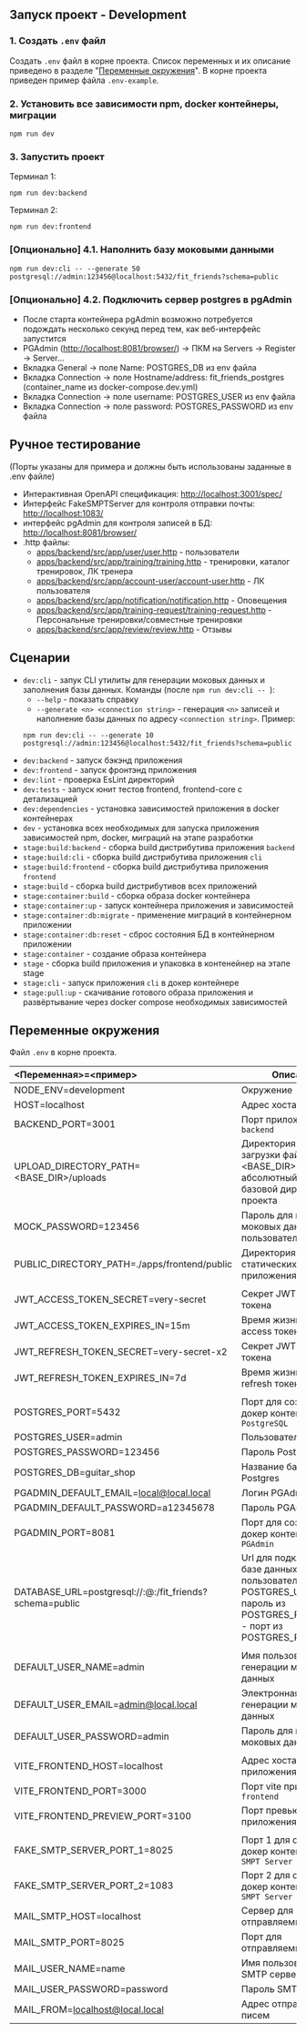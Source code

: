 ## Запуск проект - Development

### 1. Создать `.env` файл

Создать `.env` файл в корне проекта. Список переменных и их описание приведено в разделе "[Переменные окружения](#переменные-окружения)". В корне проекта приведен пример файла `.env-example`.

### 2. Установить все зависимости npm, docker контейнеры, миграции

```
npm run dev
```

### 3. Запустить проект

Терминал 1:

```
npm run dev:backend
```

Терминал 2:

```
npm run dev:frontend
```

### [Опционально] 4.1. Наполнить базу моковыми данными

```
npm run dev:cli -- --generate 50 postgresql://admin:123456@localhost:5432/fit_friends?schema=public
```

### [Опционально] 4.2. Подключить сервер postgres в pgAdmin

- После старта контейнера pgAdmin возможно потребуется подождать несколько секунд перед тем, как веб-интерфейс запустится
- PGAdmin ([http://localhost:8081/browser/](http://localhost:8081/browser/)) -> ПКМ на Servers -> Register -> Server...
- Вкладка General -> поле Name: POSTGRES_DB из env файла
- Вкладка Connection -> поле Hostname/address: fit_friends_postgres (container_name из docker-compose.dev.yml)
- Вкладка Connection -> поле username: POSTGRES_USER из env файла
- Вкладка Connection -> поле password: POSTGRES_PASSWORD из env файла

## Ручное тестирование

(Порты указаны для примера и должны быть использованы заданные в .env файле)

- Интерактивная OpenAPI спецификация: [http://localhost:3001/spec/](http://localhost:3001/spec/)
- Интерфейс FakeSMPTServer для контроля отправки почты: [http://localhost:1083/](http://localhost:1083/)
- интерфейс pgAdmin для контроля записей в БД: [http://localhost:8081/browser/](http://localhost:8081/browser/)
- .http файлы:
  - [apps/backend/src/app/user/user.http](apps/backend/src/app/user/user.http) - пользователи
  - [apps/backend/src/app/training/training.http](apps/backend/src/app/training/training.http) - тренировки, каталог тренировок, ЛК тренера
  - [apps/backend/src/app/account-user/account-user.http](apps/backend/src/app/account-user/account-user.http) - ЛК пользователя
  - [apps/backend/src/app/notification/notification.http](apps/backend/src/app/notification/notification.http) - Оповещения
  - [apps/backend/src/app/training-request/training-request.http](apps/backend/src/app/training-request/training-request.http) - Персональные тренировки/совместные тренировки
  - [apps/backend/src/app/review/review.http](apps/backend/src/app/review/review.http) - Отзывы

## Сценарии

- `dev:cli` - запук CLI утилиты для генерации моковых данных и заполнения базы данных. Команды (после `npm run dev:cli -- `):
  - `--help` - показать справку
  - `--generate <n> <connection string>` - генерация `<n>` записей и наполнение базы данных по адресу `<connection string>`. Пример:
  ```
  npm run dev:cli -- --generate 10 postgresql://admin:123456@localhost:5432/fit_friends?schema=public
  ```
- `dev:backend` - запуск бэкэнд приложения
- `dev:frontend` - запуск фронтэнд приложения
- `dev:lint` - проверка EsLint директорий
- `dev:tests` - запуск юнит тестов frontend, frontend-core с детализацией
- `dev:dependencies` - установка зависимостей приложения в docker контейнерах
- `dev` - установка всех необходимых для запуска приложения зависимостей npm, docker, миграций на этапе разработки
- `stage:build:backend` - сборка build дистрибутива приложения `backend`
- `stage:build:cli` - сборка build дистрибутива приложения `cli`
- `stage:build:frontend` - сборка build дистрибутива приложения `frontend`
- `stage:build` - сборка build дистрибутивов всех приложений
- `stage:container:build` - сборка образа docker контейнера
- `stage:container:up` - запуск контейнера приложения и зависимостей
- `stage:container:db:migrate` - применение миграций в контейнерном приложении
- `stage:container:db:reset` - сброс состояния БД в контейнерном приложении
- `stage:container` - создание образа контейнера
- `stage` - сборка build приложения и упаковка в контенейнер на этапе stage
- `stage:cli` - запуск приложения `cli` в докер контейнере
- `stage:pull:up` - скачивание готового образа приложения и развёртывание через docker compose необходимых зависимостей

## Переменные окружения

Файл `.env` в корне проекта.

| <Переменная>=<пример> | Описание |
| :--- | --- |
| NODE_ENV=development | Окружение |
| HOST=localhost | Адрес хоста |
| BACKEND_PORT=3001 | Порт приложения `backend` |
| UPLOAD_DIRECTORY_PATH=<BASE_DIR>/uploads | Директория для загрузки файло, <BASE_DIR> - указать абсолютный путь до базовой директории проекта |
| MOCK_PASSWORD=123456 | Пароль для генерации моковых данных пользователей |
| PUBLIC_DIRECTORY_PATH=./apps/frontend/public | Директория для статических файлов приложения `frontend` |
|     |     |
| JWT_ACCESS_TOKEN_SECRET=very-secret | Секрет JWT access токена |
| JWT_ACCESS_TOKEN_EXPIRES_IN=15m | Время жизни JWT access токена |
| JWT_REFRESH_TOKEN_SECRET=very-secret-x2 | Секрет JWT refresh токена |
| JWT_REFRESH_TOKEN_EXPIRES_IN=7d | Время жизни JWT refresh токена |
|     |     |
| POSTGRES_PORT=5432 | Порт для создания докер контейнера `PostgreSQL` |
| POSTGRES_USER=admin | Пользователь Postgres |
| POSTGRES_PASSWORD=123456 | Пароль Postgres |
| POSTGRES_DB=guitar_shop | Название базы данных Postgres |
| PGADMIN_DEFAULT_EMAIL=local@local.local | Логин PGAdmin |
| PGADMIN_DEFAULT_PASSWORD=a12345678 | Пароль PGAdmin |
| PGADMIN_PORT=8081 | Порт для создания докер контейнера `PGAdmin` |
| DATABASE_URL=postgresql://<user>:<password>@<host or docker container name>:<port>/fit_friends?schema=public | Url для подключения к базе данных: <user> - пользователь из POSTGRES_USER, <password> - пароль из POSTGRES_PASSWORD, <port> - порт из POSTGRES_PORT |
|     |     |
| DEFAULT_USER_NAME=admin | Имя пользователя для генерации моковых данных |
| DEFAULT_USER_EMAIL=admin@local.local | Электронная почта для генерации моковых данных |
| DEFAULT_USER_PASSWORD=admin | Пароль для генерации моковых данных |
|     |     |
| VITE_FRONTEND_HOST=localhost | Адрес хоста приложения `frontend` |
| VITE_FRONTEND_PORT=3000 | Порт vite приложения `frontend` |
| VITE_FRONTEND_PREVIEW_PORT=3100 | Порт превью vite приложения `frontend` |
|     |     |
| FAKE_SMTP_SERVER_PORT_1=8025 | Порт 1 для создания докер контейнера `Fake SMPT Server` |
| FAKE_SMTP_SERVER_PORT_2=1083 | Порт 2 для создания докер контейнера `Fake SMPT Server` |
| MAIL_SMTP_HOST=localhost | Сервер для отправляемых писем |
| MAIL_SMTP_PORT=8025 | Порт для отправляемых писем |
| MAIL_USER_NAME=name | Имя пользователя SMTP сервера |
| MAIL_USER_PASSWORD=password | Пароль SMTP сервера |
| MAIL_FROM=localhost@local.local | Адрес отправителя писем |
